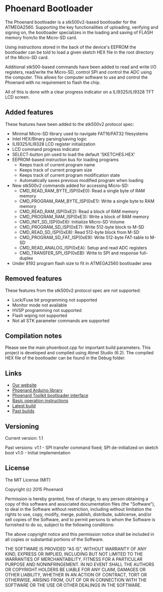 # Phoenard Bootloader
The Phoenard bootloader is a stk500v2-based bootloader for the ATMEGA2560.
Supporting the key functionalities of uploading, verifying and signing on,
the bootloader specializes in the loading and saving of FLASH memory from/to
the Micro-SD card.

Using instructions stored in the back of the device's
EEPROM the bootloader can be told to load a given sketch HEX file in the root
directory of the Micro-SD card. 

Additional stk500-based commands have been added to read and write I/O registers,
read/write the Micro-SD, control SPI and control the ADC using the computer.
This allows for computer software to use and control the Phoenard with no
requirement to flash the chip.

All of this is done with a clear progress indicator on a ILI9325/ILI9328
TFT LCD screen.

## Added features
These features have been added to the stk500v2 protocol spec:
* Minimal Micro-SD library used to navigate FAT16/FAT32 filesystems
* Intel HEX/Binary parsing/saving logic
* ILI9325/ILI9328 LCD register initialization
* LCD command progress indicator
* SELECT-button pin used to load the default 'SKETCHES.HEX'
* EEPROM-based instruction bus for loading programs
  * Keeps track of current program name
  * Keeps track of current program size
  * Keeps track of current program modification state
  * Automatically saves previous modified program when loading
* New stk500v2 commands added for accessing Micro-SD:
  * CMD_READ_RAM_BYTE_ISP(0xE0): Read a single byte of RAM memory
  * CMD_PROGRAM_RAM_BYTE_ISP(0xE1): Write a single byte to RAM memory
  * CMD_READ_RAM_ISP(0xE2): Read a block of RAM memory
  * CMD_PROGRAM_RAM_ISP(0xE3): Write a block of RAM memory
  * CMD_INIT_SD_ISP(0xE6): Initialize Micro-SD Volume
  * CMD_PROGRAM_SD_ISP(0xE7): Write 512-byte block to M-SD
  * CMD_READ_SD_ISP(0xE8): Read 512-byte block from M-SD
  * CMD_PROGRAM_SD_FAT_ISP(0xE9): Write 512-byte FAT-table to M-SD
  * CMD_READ_ANALOG_ISP(0xEA): Setup and read ADC registers
  * CMD_TRANSFER_SPI_ISP(0xEB): Write to SPI and response full-duplex
* Under 8192 program flash size to fit in ATMEGA2560 bootloader area

## Removed features
These features from the stk500v2 protocol spec are not supported:
* Lock/Fuse bit programming not supported
* Monitor mode not available
* HVSP programming not supported
* Flash wiping not supported
* Not all STK parameter commands are supported

## Compilation notes
Please see the main phoenboot.cpp for important build parameters.
This project is developed and compiled using Atmel Studio (6.2).
The compiled HEX file of the bootloader can be found in the Debug folder.

## Links
* [Our website](http://phoenard.com)
* [Phoenard Arduino library](https://github.com/Phoenard/Phoenard)
* [Phoenard Toolkit bootloader interface](https://github.com/Phoenard/Phoenard-Toolkit)
* [Basic operation instructions](http://phoenard.com/basic-operation/)
* [Latest build](http://builds.phoenard.com/firmware-latest.zip)
* [Past builds](http://builds.phoenard.com/build_firmware/)

## Versioning
Current version: 1.1

Past versions:
v1.1 - SPI transfer command fixed; SPI de-initialized on sketch boot
v1.0 - Initial implementation

## License

The MIT License (MIT)

Copyright (c) 2015 Phoenard

Permission is hereby granted, free of charge, to any person obtaining a copy
of this software and associated documentation files (the "Software"), to deal
in the Software without restriction, including without limitation the rights
to use, copy, modify, merge, publish, distribute, sublicense, and/or sell
copies of the Software, and to permit persons to whom the Software is
furnished to do so, subject to the following conditions:

The above copyright notice and this permission notice shall be included in
all copies or substantial portions of the Software.

THE SOFTWARE IS PROVIDED "AS IS", WITHOUT WARRANTY OF ANY KIND, EXPRESS OR
IMPLIED, INCLUDING BUT NOT LIMITED TO THE WARRANTIES OF MERCHANTABILITY,
FITNESS FOR A PARTICULAR PURPOSE AND NONINFRINGEMENT. IN NO EVENT SHALL THE
AUTHORS OR COPYRIGHT HOLDERS BE LIABLE FOR ANY CLAIM, DAMAGES OR OTHER
LIABILITY, WHETHER IN AN ACTION OF CONTRACT, TORT OR OTHERWISE, ARISING FROM,
OUT OF OR IN CONNECTION WITH THE SOFTWARE OR THE USE OR OTHER DEALINGS IN
THE SOFTWARE.
